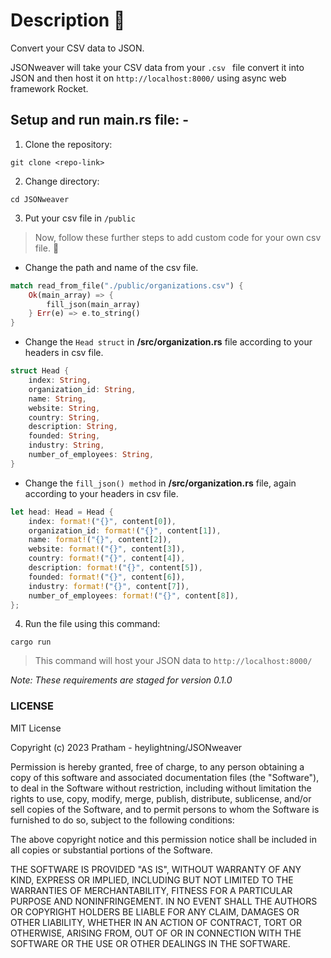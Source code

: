 # Description 📄

Convert your CSV data to JSON.

JSONweaver will take your CSV data from your `.csv ` file convert it into JSON and then host it on ` http://localhost:8000/ ` using async web framework Rocket. 

## Setup and run main.rs file: -
1. Clone the repository:
```
git clone <repo-link>
```
2. Change directory:
```
cd JSONweaver
```
3. Put your csv file in ` /public `
> Now, follow these further steps to add custom code for your own csv file. 🐾
* Change the path and name of the csv file.
```rust
match read_from_file("./public/organizations.csv") {
    Ok(main_array) => {
        fill_json(main_array)
    } Err(e) => e.to_string()
}
```
* Change the ` Head struct ` in **/src/organization.rs** file according to your headers in csv file.
```rust
struct Head {
    index: String, 
    organization_id: String, 
    name: String, 
    website: String, 
    country: String, 
    description: String, 
    founded: String, 
    industry: String, 
    number_of_employees: String,
}
```
* Change the ` fill_json() method ` in **/src/organization.rs** file, again according to your headers in csv file.
```rust
let head: Head = Head {
    index: format!("{}", content[0]),
    organization_id: format!("{}", content[1]),
    name: format!("{}", content[2]),
    website: format!("{}", content[3]),
    country: format!("{}", content[4]),
    description: format!("{}", content[5]),
    founded: format!("{}", content[6]),
    industry: format!("{}", content[7]),
    number_of_employees: format!("{}", content[8]), 
};
```
4. Run the file using this command:
```
cargo run
```
> This command will host your JSON data to ` http://localhost:8000/ ` 

*Note: These requirements are staged for version 0.1.0*

### LICENSE
MIT License

Copyright (c) 2023 Pratham - heylightning/JSONweaver

Permission is hereby granted, free of charge, to any person obtaining a copy
of this software and associated documentation files (the "Software"), to deal
in the Software without restriction, including without limitation the rights
to use, copy, modify, merge, publish, distribute, sublicense, and/or sell
copies of the Software, and to permit persons to whom the Software is
furnished to do so, subject to the following conditions:

The above copyright notice and this permission notice shall be included in all
copies or substantial portions of the Software.

THE SOFTWARE IS PROVIDED "AS IS", WITHOUT WARRANTY OF ANY KIND, EXPRESS OR
IMPLIED, INCLUDING BUT NOT LIMITED TO THE WARRANTIES OF MERCHANTABILITY,
FITNESS FOR A PARTICULAR PURPOSE AND NONINFRINGEMENT. IN NO EVENT SHALL THE
AUTHORS OR COPYRIGHT HOLDERS BE LIABLE FOR ANY CLAIM, DAMAGES OR OTHER
LIABILITY, WHETHER IN AN ACTION OF CONTRACT, TORT OR OTHERWISE, ARISING FROM,
OUT OF OR IN CONNECTION WITH THE SOFTWARE OR THE USE OR OTHER DEALINGS IN THE
SOFTWARE.
